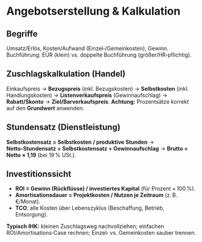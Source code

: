 # Angebotserstellung & Kalkulation


## Begriffe
Umsatz/Erlös, Kosten/Aufwand (Einzel‑/Gemeinkosten), Gewinn. Buchführung: EÜR (klein) vs. doppelte Buchführung (größer/HR‑pflichtig).


## Zuschlagskalkulation (Handel)
Einkaufspreis → **Bezugspreis** (inkl. Bezugskosten) → **Selbstkosten** (inkl. Handlungskosten) → **Listenverkaufspreis** (Gewinnaufschlag) → **Rabatt/Skonto** → **Ziel/Barverkaufspreis**. **Achtung:** Prozentsätze korrekt auf den **Grundwert** anwenden.


## Stundensatz (Dienstleistung)
**Selbstkostensatz = Selbstkosten / produktive Stunden** → **Netto‑Stundensatz = Selbstkostensatz + Gewinnaufschlag** → **Brutto = Netto × 1,19** (bei 19 % USt.).


## Investitionssicht
- **ROI = Gewinn (Rückflüsse) / investiertes Kapital** (für Prozent × 100 %).
- **Amortisationsdauer = Projektkosten / Nutzen je Zeitraum** (z. B. €/Monat).
- **TCO**: alle Kosten über Lebenszyklus (Beschaffung, Betrieb, Entsorgung).


**Typisch IHK:** kleinen Zuschlagsweg nachvollziehen; einfachen ROI/Amortisations‑Case rechnen; Einzel‑ vs. Gemeinkosten sauber trennen.
